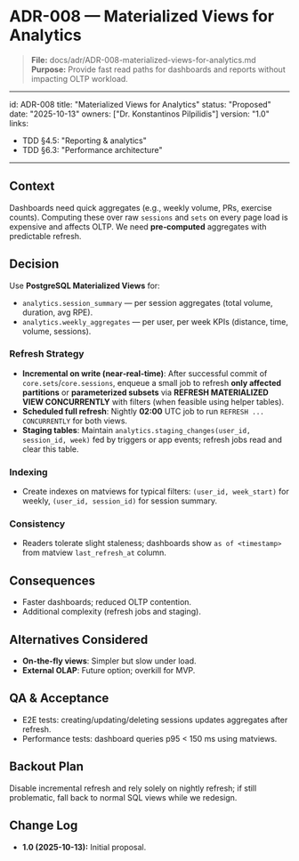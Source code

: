 # ADR-008 — Materialized Views for Analytics

> **File:** docs/adr/ADR-008-materialized-views-for-analytics.md  
> **Purpose:** Provide fast read paths for dashboards and reports without impacting OLTP workload.

---
id: ADR-008
title: "Materialized Views for Analytics"
status: "Proposed"
date: "2025-10-13"
owners: ["Dr. Konstantinos Pilpilidis"]
version: "1.0"
links:
  - TDD §4.5: "Reporting & analytics"
  - TDD §6.3: "Performance architecture"
---

## Context
Dashboards need quick aggregates (e.g., weekly volume, PRs, exercise counts). Computing these over raw `sessions` and `sets` on every page load is expensive and affects OLTP. We need **pre‑computed** aggregates with predictable refresh.

## Decision
Use **PostgreSQL Materialized Views** for:  
- `analytics.session_summary` — per session aggregates (total volume, duration, avg RPE).  
- `analytics.weekly_aggregates` — per user, per week KPIs (distance, time, volume, sessions).

### Refresh Strategy
- **Incremental on write (near‑real‑time)**: After successful commit of `core.sets`/`core.sessions`, enqueue a small job to refresh **only affected partitions** or **parameterized subsets** via **REFRESH MATERIALIZED VIEW CONCURRENTLY** with filters (when feasible using helper tables).  
- **Scheduled full refresh**: Nightly **02:00** UTC job to run `REFRESH ... CONCURRENTLY` for both views.  
- **Staging tables**: Maintain `analytics.staging_changes(user_id, session_id, week)` fed by triggers or app events; refresh jobs read and clear this table.

### Indexing
- Create indexes on matviews for typical filters: `(user_id, week_start)` for weekly, `(user_id, session_id)` for session summary.

### Consistency
- Readers tolerate slight staleness; dashboards show `as of <timestamp>` from matview `last_refresh_at` column.

## Consequences
- Faster dashboards; reduced OLTP contention.  
- Additional complexity (refresh jobs and staging).

## Alternatives Considered
- **On‑the‑fly views**: Simpler but slow under load.  
- **External OLAP**: Future option; overkill for MVP.

## QA & Acceptance
- E2E tests: creating/updating/deleting sessions updates aggregates after refresh.  
- Performance tests: dashboard queries p95 < 150 ms using matviews.

## Backout Plan
Disable incremental refresh and rely solely on nightly refresh; if still problematic, fall back to normal SQL views while we redesign.

## Change Log
- **1.0 (2025-10-13):** Initial proposal.

